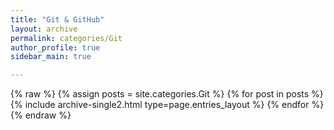```yaml
---
title: "Git & GitHub"
layout: archive
permalink: categories/Git
author_profile: true
sidebar_main: true

---
```




{% raw %}
{% assign posts = site.categories.Git %}
{% for post in posts %} {% include archive-single2.html type=page.entries_layout %} {% endfor %}
{% endraw %}